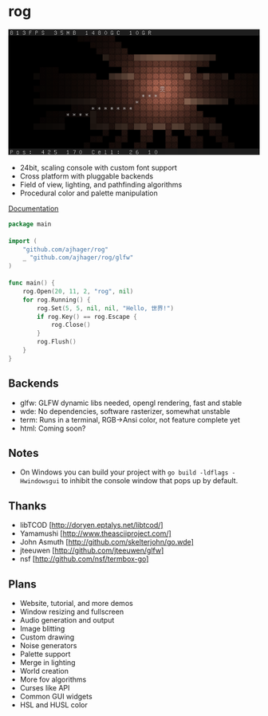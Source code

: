 rog
===
![Rog Screenshot](http://github.com/ajhager/rog/raw/master/data/screenshot.png)

* 24bit, scaling console with custom font support
* Cross platform with pluggable backends
* Field of view, lighting, and pathfinding algorithms
* Procedural color and palette manipulation

[Documentation](http://go.pkgdoc.org/github.com/ajhager/rog "Documentation")

```go
package main

import (
    "github.com/ajhager/rog"
    _ "github.com/ajhager/rog/glfw"
)

func main() {
    rog.Open(20, 11, 2, "rog", nil)
    for rog.Running() {
        rog.Set(5, 5, nil, nil, "Hello, 世界!")
        if rog.Key() == rog.Escape {
            rog.Close()
        }
        rog.Flush()
    }
}
```

Backends
--------
* glfw:  GLFW dynamic libs needed, opengl rendering, fast and stable
* wde:   No dependencies, software rasterizer, somewhat unstable
* term:  Runs in a terminal, RGB->Ansi color, not feature complete yet
* html:  Coming soon?

Notes
-----
* On Windows you can build your project with `go build -ldflags -Hwindowsgui` to inhibit the console window that pops up by default.

Thanks
------
* libTCOD [http://doryen.eptalys.net/libtcod/]
* Yamamushi [http://www.theasciiproject.com/]
* John Asmuth [http://github.com/skelterjohn/go.wde]
* jteeuwen [http://github.com/jteeuwen/glfw]
* nsf [http://github.com/nsf/termbox-go]

Plans
-----
* Website, tutorial, and more demos
* Window resizing and fullscreen
* Audio generation and output
* Image blitting
* Custom drawing
* Noise generators
* Palette support
* Merge in lighting
* World creation
* More fov algorithms
* Curses like API
* Common GUI widgets
* HSL and HUSL color
